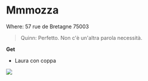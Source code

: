 # Mmmozza
Where: 57 rue de Bretagne 75003

> Quinn: Perfetto. Non c'è un'altra parola necessità.   

**Get**
* Laura con coppa


![](Mmmozza/88F73EA2-4F06-462E-BD4D-4BD516610D83.png)